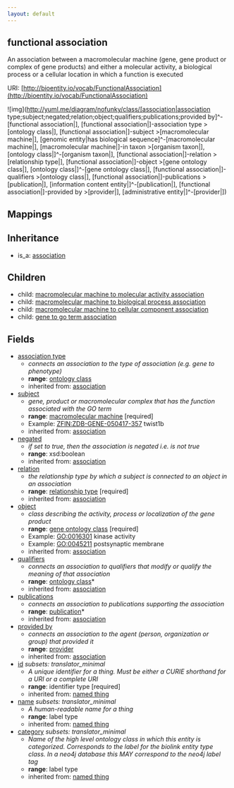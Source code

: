 ```yaml
---
layout: default
---
```


## functional association


An association between a macromolecular machine (gene, gene product or complex of gene products) and either a molecular activity, a biological process or a cellular location in which a function is executed

URI: [http://bioentity.io/vocab/FunctionalAssociation](http://bioentity.io/vocab/FunctionalAssociation)


![img](http://yuml.me/diagram/nofunky/class/[association|association type;subject;negated;relation;object;qualifiers;publications;provided by]^-[functional association|], [functional association|]-association type >[ontology class|], [functional association|]-subject >[macromolecular machine|], [genomic entity|has biological sequence]^-[macromolecular machine|], [macromolecular machine|]-in taxon >[organism taxon|], [ontology class|]^-[organism taxon|], [functional association|]-relation >[relationship type|], [functional association|]-object >[gene ontology class|], [ontology class|]^-[gene ontology class|], [functional association|]-qualifiers >[ontology class|], [functional association|]-publications >[publication|], [information content entity|]^-[publication|], [functional association|]-provided by >[provider|], [administrative entity|]^-[provider|])
## Mappings


## Inheritance

 *  is_a: [association](Association.html)

## Children

 *  child: [macromolecular machine to molecular activity association](MacromolecularMachineToMolecularActivityAssociation.html)
 *  child: [macromolecular machine to biological process association](MacromolecularMachineToBiologicalProcessAssociation.html)
 *  child: [macromolecular machine to cellular component association](MacromolecularMachineToCellularComponentAssociation.html)
 *  child: [gene to go term association](GeneToGoTermAssociation.html)


## Fields

 * [association type](association_type.html)
    * _connects an association to the type of association (e.g. gene to phenotype)_
    * __range__: [ontology class](OntologyClass.html)
    * inherited from: [association](Association.html)
 * [subject](subject.html)
    * _gene, product or macromolecular complex that has the function associated with the GO term_
    * __range__: [macromolecular machine](MacromolecularMachine.html) [required]
    * Example: [ZFIN:ZDB-GENE-050417-357](http://purl.obolibrary.org/obo/ZFIN_ZDB-GENE-050417-357) twist1b
    * inherited from: [association](Association.html)
 * [negated](negated.html)
    * _if set to true, then the association is negated i.e. is not true_
    * __range__: xsd:boolean
    * inherited from: [association](Association.html)
 * [relation](relation.html)
    * _the relationship type by which a subject is connected to an object in an association_
    * __range__: [relationship type](RelationshipType.html) [required]
    * inherited from: [association](Association.html)
 * [object](object.html)
    * _class describing the activity, process or localization of the gene product_
    * __range__: [gene ontology class](GeneOntologyClass.html) [required]
    * Example: [GO:0016301](http://purl.obolibrary.org/obo/GO_0016301) kinase activity
    * Example: [GO:0045211](http://purl.obolibrary.org/obo/GO_0045211) postsynaptic membrane
    * inherited from: [association](Association.html)
 * [qualifiers](qualifiers.html)
    * _connects an association to qualifiers that modify or qualify the meaning of that association_
    * __range__: [ontology class](OntologyClass.html)*
    * inherited from: [association](Association.html)
 * [publications](publications.html)
    * _connects an association to publications supporting the association_
    * __range__: [publication](Publication.html)*
    * inherited from: [association](Association.html)
 * [provided by](provided_by.html)
    * _connects an association to the agent (person, organization or group) that provided it_
    * __range__: [provider](Provider.html)
    * inherited from: [association](Association.html)
 * [id](id.html) *subsets: translator_minimal*
    * _A unique identifier for a thing. Must be either a CURIE shorthand for a URI or a complete URI_
    * __range__: identifier type [required]
    * inherited from: [named thing](NamedThing.html)
 * [name](name.html) *subsets: translator_minimal*
    * _A human-readable name for a thing_
    * __range__: label type
    * inherited from: [named thing](NamedThing.html)
 * [category](category.html) *subsets: translator_minimal*
    * _Name of the high level ontology class in which this entity is categorized. Corresponds to the label for the biolink entity type class. In a neo4j database this MAY correspond to the neo4j label tag_
    * __range__: label type
    * inherited from: [named thing](NamedThing.html)

